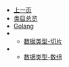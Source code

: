 * [上一页](/article/_sidebar.md)
* [类目总览](article/golang/_sidebar.md)
* [Golang](#)
* * [数据类型-切片](article/golang/article_1.md)
* * [数据类型-数组](article/golang/article_2.md)

